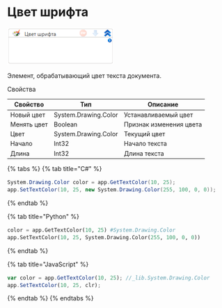 # Цвет шрифта

![](../../../resources/activities/basic/word/image-608.png)



Элемент, обрабатывающий цвет текста документа.

Свойства

| Свойство    | Тип                  | Описание                |
| ----------- | -------------------- | ----------------------- |
| Новый цвет  | System.Drawing.Color | Устанавливаемый цвет    |
| Менять цвет | Boolean              | Признак изменения цвета |
| Цвет        | System.Drawing.Color | Текущий цвет            |
| Начало      | Int32                | Начало текста           |
| Длина       | Int32                | Длина текста            |

{% tabs %}
{% tab title="C#" %}
```csharp
System.Drawing.Color color = app.GetTextColor(10, 25);
app.SetTextColor(10, 25, new System.Drawing.Color(255, 100, 0, 0));
```
{% endtab %}

{% tab title="Python" %}
```python
color = app.GetTextColor(10, 25) #System.Drawing.Color
app.SetTextColor(10, 25, System.Drawing.Color(255, 100, 0, 0))
```
{% endtab %}

{% tab title="JavaScript" %}
```javascript
var color = app.GetTextColor(10, 25); //_lib.System.Drawing.Color
app.SetTextColor(10, 25, clr);
```
{% endtab %}
{% endtabs %}
